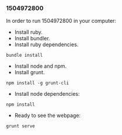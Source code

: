 ### 1504972800

In order to run 1504972800 in your computer:

- Install ruby.
- Install bundler.
- Install ruby dependencies.
```
bundle install
```
- Install node and npm.
- Install grunt.
```
npm install -g grunt-cli
```
- Install node dependencies:
```
npm install
```
- Ready to see the webpage:
```
grunt serve
```
